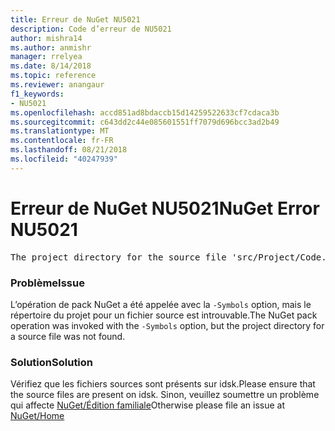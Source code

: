 ```yaml
---
title: Erreur de NuGet NU5021
description: Code d’erreur de NU5021
author: mishra14
ms.author: anmishr
manager: rrelyea
ms.date: 8/14/2018
ms.topic: reference
ms.reviewer: anangaur
f1_keywords:
- NU5021
ms.openlocfilehash: accd851ad8bdaccb15d14259522633cf7cdaca3b
ms.sourcegitcommit: c643dd2c44e085601551ff7079d696bcc3ad2b49
ms.translationtype: MT
ms.contentlocale: fr-FR
ms.lasthandoff: 08/21/2018
ms.locfileid: "40247939"
---
```

# <a name="nuget-error-nu5021"></a><span data-ttu-id="ea6f7-103">Erreur de NuGet NU5021</span><span class="sxs-lookup"><span data-stu-id="ea6f7-103">NuGet Error NU5021</span></span>
<pre>The project directory for the source file 'src/Project/Code.cs' could not be found.</pre>

### <a name="issue"></a><span data-ttu-id="ea6f7-104">Problème</span><span class="sxs-lookup"><span data-stu-id="ea6f7-104">Issue</span></span>

<span data-ttu-id="ea6f7-105">L’opération de pack NuGet a été appelée avec la `-Symbols` option, mais le répertoire du projet pour un fichier source est introuvable.</span><span class="sxs-lookup"><span data-stu-id="ea6f7-105">The NuGet pack operation was invoked with the `-Symbols` option, but the project directory for a source file was not found.</span></span>


### <a name="solution"></a><span data-ttu-id="ea6f7-106">Solution</span><span class="sxs-lookup"><span data-stu-id="ea6f7-106">Solution</span></span>

<span data-ttu-id="ea6f7-107">Vérifiez que les fichiers sources sont présents sur idsk.</span><span class="sxs-lookup"><span data-stu-id="ea6f7-107">Please ensure that the source files are present on idsk.</span></span> <span data-ttu-id="ea6f7-108">Sinon, veuillez soumettre un problème qui affecte [NuGet/Édition familiale](https://github.com/NuGet/Home/issues)</span><span class="sxs-lookup"><span data-stu-id="ea6f7-108">Otherwise please file an issue at [NuGet/Home](https://github.com/NuGet/Home/issues)</span></span>

